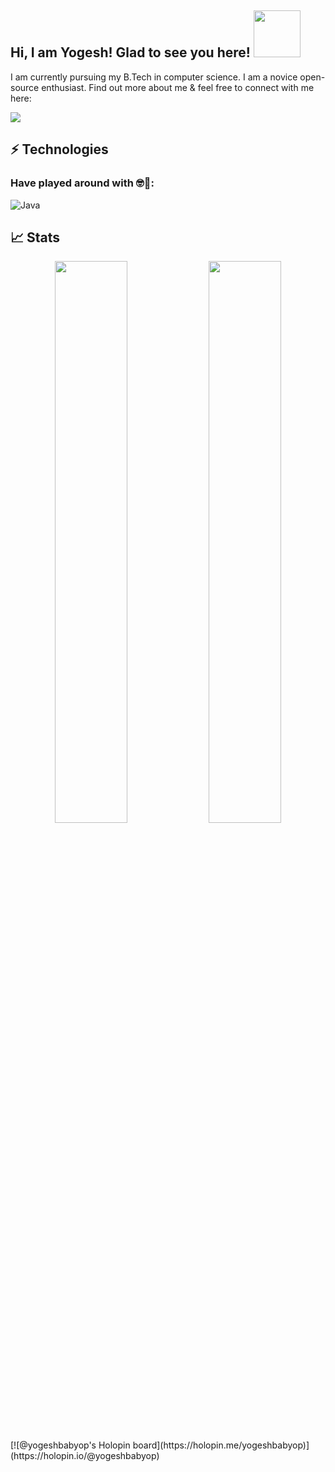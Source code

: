 ## Hi, I am Yogesh! Glad to see you here! <img src="https://raw.githubusercontent.com/aemmadi/aemmadi/master/wave.gif" width="75px">

I am currently pursuing my B.Tech in computer science. I am a novice open-source enthusiast. Find out more about me & feel free to connect with me here:

<!-- [![Linkedin Badge](https://img.shields.io/badge/-VenkataBhaskar-darkblue?style=flat-square&logo=Linkedin&logoColor=white&link=https://linkedin.com/in/venkata-bhaskar-puppala-0287b321a)](https://linkedin.com/in/venkata-bhaskar-puppala-0287b321a)
[![Instagram Badge](https://img.shields.io/badge/-bhaskarsig-purple?style=flat-square&logo=instagram&logoColor=white&link=https://instagram.com/bhaskarsig)](https://instagram.com/bhaskarsig)
[![Gmail Badge](https://img.shields.io/badge/-venkatabhaskarpuppala@gmail.com-c14438?style=flat-square&logo=Gmail&logoColor=white&link=mailto:venkatabhaskarpuppala@gmail.com)](mailto:venkatabhaskarpuppala@gmail.com)
[![Twitter Badge](https://img.shields.io/badge/-Bhaskarstwt-blue?style=flat-square&logo=twitter&logoColor=white&link=https://www.twitter.com/Bhaskarstwt)](https://www.twitter.com/Bhaskarstwt) -->

<img src="https://activity-graph.herokuapp.com/graph?username=YogeshBabyOP&bg_color=0f2d3d&color=1cadfb&line=1cadfb&point=1cadfb&area=true&hide_border=true">


## ⚡ Technologies  

### Have played around with 🤓🥰:
![Java](https://img.shields.io/badge/-java-E34A86?style=flat-square&logo=openjdk)

## 📈 Stats
<p align="center">
	
  <img width="48%" src="https://github-readme-stats.vercel.app/api?username=YogeshBabyOP&show_icons=true&theme=tokyonight" />
  <img width="48%" src="https://github-readme-streak-stats.herokuapp.com/?user=YogeshBabyOP&theme=tokyonight" />
</p>
[![@yogeshbabyop's Holopin board](https://holopin.me/yogeshbabyop)](https://holopin.io/@yogeshbabyop)
